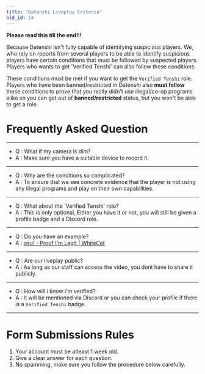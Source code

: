 ```yaml
---
title: "Datenshi Liveplay Criteria"
old_id: 14
---
```

**Please read this till the end!!!**

Because Datenshi isn't fully capable of identifying suspicious players. We, who rely on reports from several players to be able to identify suspicious players have certain conditions that must be followed by suspected players. Players who wants to get 'Verified Tenshi' can also follow these conditions. 

These conditions must be met if you want to get the `Verified Tenshi` role. Players who have been banned/restricted in Datenshi also **must follow** these conditions to prove that you really didn't use illegal/co-op programs alike so you can get out of **banned/restricted** status, but you won't be able to get a role.

# Frequently Asked Question

-----------------------

- Q : What if my camera is dim?
- A : Make sure you have a suitable device to record it.

-----------------------

- Q : Why are the conditions so complicated?
- A : To ensure that we see concrete evidence that the player is not using any illegal programs and play on their own capabilities.

-----------------------

- Q : What about the 'Verified Tenshi' role?
- A : This is only optional, Either you have it or not, you will still be given a profile badge and a Discord role. 

-----------------------

- Q : Do you have an example?
- A : [osu! - Proof I'm Legit | WhiteCat](https://www.youtube.com/watch?v=qvK61jD-ELM)

-----------------------

- Q : Are our liveplay public?
- A : As long as our staff can access the video, you dont have to share it publicly.

-----------------------

- Q : How will i know i'm verified?
- A : It will be mentioned via Discord or you can check your profile if there is a `Verified Tenshi` badge. 

-----------------------

# Form Submissions Rules

1. Your account must be atleast 1 week old.
2. Give a clear answer for each question.
3. No spamming, make sure you follow the procedure below carefully.

